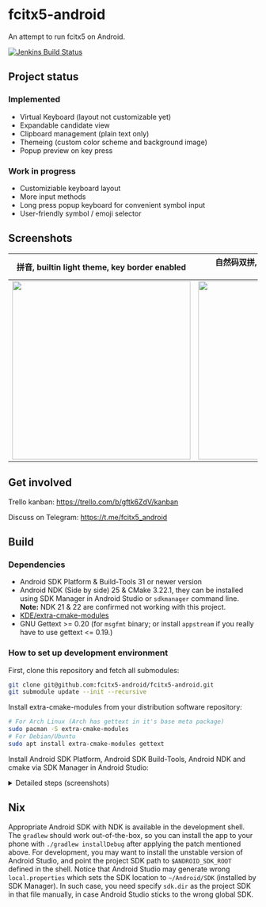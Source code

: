 # fcitx5-android

An attempt to run fcitx5 on Android.

[![Jenkins Build Status](https://img.shields.io/jenkins/s/https/jenkins.fcitx-im.org/job/android/job/fcitx5-android.svg)](https://jenkins.fcitx-im.org/job/android/job/fcitx5-android/)

## Project status

### Implemented

- Virtual Keyboard (layout not customizable yet)
- Expandable candidate view
- Clipboard management (plain text only)
- Themeing (custom color scheme and background image)
- Popup preview on key press

### Work in progress

- Customiziable keyboard layout
- More input methods
- Long press popup keyboard for convenient symbol input
- User-friendly symbol / emoji selector

## Screenshots

|拼音, builtin light theme, key border enabled|自然码双拼, builtin dark theme, border disabled|
|:-:|:-:|
|<img src="https://user-images.githubusercontent.com/13914967/172801207-0a229424-9a19-4d06-bdd4-2accf61f4de5.png" width="360px">|<img src="https://user-images.githubusercontent.com/13914967/172801229-e7d51003-d80c-462d-a756-a0c22e1d7dee.png" width="360px">|

## Get involved

Trello kanban: https://trello.com/b/gftk6ZdV/kanban

Discuss on Telegram: https://t.me/fcitx5_android

## Build

### Dependencies

- Android SDK Platform & Build-Tools 31 or newer version
- Android NDK (Side by side) 25 & CMake 3.22.1, they can be installed using SDK Manager in Android Studio or `sdkmanager` command line. **Note:** NDK 21 & 22 are confirmed not working with this project.
- [KDE/extra-cmake-modules](https://github.com/KDE/extra-cmake-modules)
- GNU Gettext >= 0.20 (for `msgfmt` binary; or install `appstream` if you really have to use gettext <= 0.19.)

### How to set up development environment

First, clone this repository and fetch all submodules:

```sh
git clone git@github.com:fcitx5-android/fcitx5-android.git
git submodule update --init --recursive
```

Install extra-cmake-modules from your distribution software repository:

```sh
# For Arch Linux (Arch has gettext in it's base meta package)
sudo pacman -S extra-cmake-modules
# For Debian/Ubuntu
sudo apt install extra-cmake-modules gettext
```

Install Android SDK Platform, Android SDK Build-Tools, Android NDK and cmake via SDK Manager in Android Studio:

<details>
<summary>Detailed steps (screenshots)</summary>

![open SDK Manager](https://user-images.githubusercontent.com/48406926/142432806-d3ee3c16-beee-409e-9f6b-60c352c3f230.png)

![install SDK Platform](https://user-images.githubusercontent.com/48406926/142432902-d979ceda-1c12-4c9c-a59f-ffa201457861.png)

![install SDK Build-Tools](https://user-images.githubusercontent.com/48406926/142432955-380ccd4a-df11-46ae-a520-3c13eac38960.png)

![install NDK](https://user-images.githubusercontent.com/48406926/142433006-9dfbeb20-b3e3-4230-aa28-625efb58f936.png)

![install CMake](https://user-images.githubusercontent.com/48406926/142433080-a4ad2446-889a-479c-837a-c2b5ad74b104.png)

</details>

## Nix

Appropriate Android SDK with NDK is available in the development shell.  The `gradlew` should work out-of-the-box, so you can install the app to your phone with `./gradlew installDebug` after applying the patch mentioned above. For development, you may want to install the unstable version of Android Studio, and point the project SDK path to `$ANDROID_SDK_ROOT` defined in the shell. Notice that Android Studio may generate wrong `local.properties` which sets the SDK location to `~/Android/SDK` (installed by SDK Manager). In such case, you need specify `sdk.dir` as the project SDK in that file manually, in case Android Studio sticks to the wrong global SDK.
